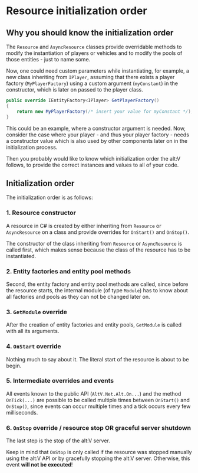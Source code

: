# Resource initialization order

## Why you should know the initialization order

The `Resource` and `AsyncResource` classes provide overridable methods to modify the instantiation of players or vehicles and to modify the pools of those entities - just to name some.

Now, one could need custom parameters while instantiating, for example, a new class inheriting from `IPlayer`, assuming that there exists a player factory (`MyPlayerFactory`) using a custom argument (`myConstant`) in the constructor, which is later on passed to the player class.

```csharp
public override IEntityFactory<IPlayer> GetPlayerFactory()
{
    return new MyPlayerFactory(/* insert your value for myConstant */);
}
```

This could be an example, where a constructor argument is needed. Now, consider the case where your player - and thus your player factory - needs a constructor value which is also used by other components later on in the initialization process.

Then you probably would like to know which initialization order the alt:V follows, to provide the correct instances and values to all of your code.

## Initialization order

The initialization order is as follows:

### 1. Resource constructor

A resource in C# is created by either inheriting from `Resource` or `AsyncResource` on a class and provide overrides for `OnStart()` and `OnStop()`.

The constructor of the class inheriting from `Resource` or `AsyncResource` is called first, which makes sense because the class of the resource has to be instantiated.

### 2. Entity factories and entity pool methods

Second, the entity factory and entity pool methods are called, since before the resource starts, the internal module (of type `Module`) has to know about all factories and pools as they can not be changed later on.

### 3. `GetModule` override

After the creation of entity factories and entity pools, `GetModule` is called with all its arguments.

### 4. `OnStart` override

Nothing much to say about it. The literal start of the resource is about to be begin.

### 5. Intermediate overrides and events

All events known to the public API (`AltV.Net.Alt.On...`) and the method `OnTick(...)` are possible to be called multiple times between `OnStart()` and `OnStop()`, since events can occur multiple times and a tick occurs every few milliseconds.

### 6. `OnStop` override / resource stop OR graceful server shutdown

The last step is the stop of the alt:V server.

Keep in mind that `OnStop` is only called if the resource was stopped manually using the alt:V API or by gracefully stopping the alt:V server. Otherwise, this event **will not be executed**!
